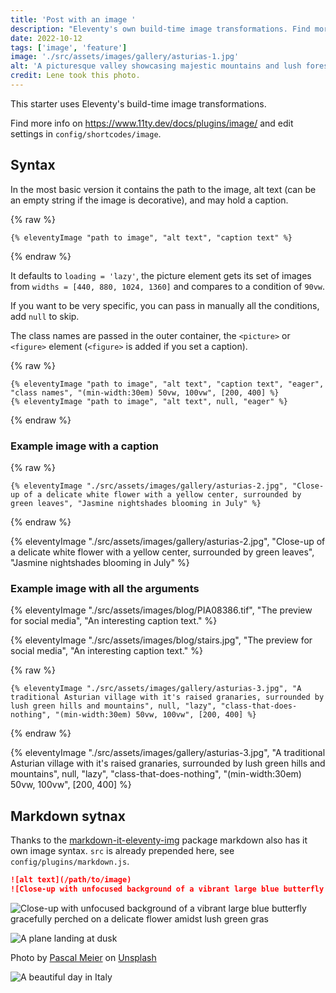 ```yaml
---
title: 'Post with an image '
description: "Eleventy's own build-time image transformations. Find more info on11ty.dev/docs/plugins/image/ and edit settings in config-folder."
date: 2022-10-12
tags: ['image', 'feature']
image: './src/assets/images/gallery/asturias-1.jpg'
alt: 'A picturesque valley showcasing majestic mountains and lush forests, creating a serene and captivating landscape'
credit: Lene took this photo.
---
```


This starter uses Eleventy's build-time image transformations.

Find more info on https://www.11ty.dev/docs/plugins/image/ and edit settings in `config/shortcodes/image`.

## Syntax

In the most basic version it contains the path to the image, alt text (can be an empty string if the image is decorative), and may hold a caption.

{% raw %}

```jinja2
{% eleventyImage "path to image", "alt text", "caption text" %}
```

{% endraw %}

It defaults to `loading = 'lazy'`, the picture element gets its set of images from `widths = [440, 880, 1024, 1360]` and compares to a condition of `90vw`.

If you want to be very specific, you can pass in manually all the conditions, add `null` to skip.

The class names are passed in the outer container, the `<picture>` or `<figure>` element (`<figure>` is added if you set a caption).

{% raw %}

```jinja2
{% eleventyImage "path to image", "alt text", "caption text", "eager", "class names", "(min-width:30em) 50vw, 100vw", [200, 400] %}
{% eleventyImage "path to image", "alt text", null, "eager" %}
```

{% endraw %}

### Example image with a caption

{% raw %}

```jinja2
{% eleventyImage "./src/assets/images/gallery/asturias-2.jpg", "Close-up of a delicate white flower with a yellow center, surrounded by green leaves", "Jasmine nightshades blooming in July" %}
```

{% endraw %}

{% eleventyImage "./src/assets/images/gallery/asturias-2.jpg", "Close-up of a delicate white flower with a yellow center, surrounded by green leaves", "Jasmine nightshades blooming in July" %}

### Example image with all the arguments


{% eleventyImage "./src/assets/images/blog/PIA08386.tif", "The preview for social media", "An interesting caption text." %}

{% eleventyImage "./src/assets/images/blog/stairs.jpg", "The preview for social media", "An interesting caption text." %}



{% raw %}

```jinja2
{% eleventyImage "./src/assets/images/gallery/asturias-3.jpg", "A traditional Asturian village with it's raised granaries, surrounded by lush green hills and mountains", null, "lazy", "class-that-does-nothing", "(min-width:30em) 50vw, 100vw", [200, 400] %}
```

{% endraw %}

{% eleventyImage "./src/assets/images/gallery/asturias-3.jpg", "A traditional Asturian village with it's raised granaries, surrounded by lush green hills and mountains", null, "lazy", "class-that-does-nothing", "(min-width:30em) 50vw, 100vw", [200, 400] %}

## Markdown sytnax

Thanks to the [markdown-it-eleventy-img](https://github.com/solution-loisir/markdown-it-eleventy-img) package markdown also has it own image syntax. `src` is already prepended here, see `config/plugins/markdown.js`.

```markdown
![alt text](/path/to/image)
![Close-up with unfocused background of a vibrant large blue butterfly gracefully perched on a delicate flower amidst lush green gras](/assets/images/gallery/asturias-4.jpg)
```

![Close-up with unfocused background of a vibrant large blue butterfly gracefully perched on a delicate flower amidst lush green gras](/assets/images/gallery/asturias-4.jpg)

![A plane landing at dusk](/assets/images/gallery/plane-landing.jpg)
<p class="credit">Photo by <a href="https://unsplash.com/@zhpix?utm_content=creditCopyText&utm_medium=referral&utm_source=unsplash">Pascal Meier</a> on <a href="https://unsplash.com/photos/white-biplane-UYiesSO4FiM?utm_content=creditCopyText&utm_medium=referral&utm_source=unsplash">Unsplash</a></p>


![A beautiful day in Italy](/assets/images/gallery/vieste_italy.jpg)



